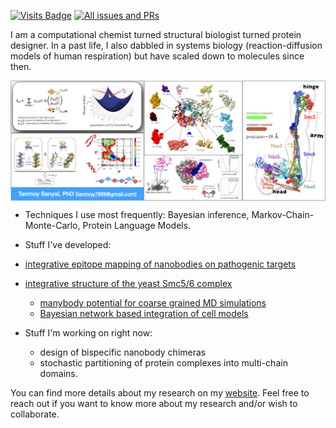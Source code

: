[![Visits Badge](https://badges.strrl.dev/visits/tanmoy7989/tanmoy7989)](https://badges.strrl.dev) [![All issues and PRs](https://badges.strrl.dev/issues-and-prs/all/tanmoy7989)](https://badges.strrl.dev)

I am a computational chemist turned structural biologist turned protein designer. In a past life, I also dabbled in systems biology (reaction-diffusion models of human respiration) but have scaled down to molecules since then.

<img align="center" src="research_areas.png">

<br>

- Techniques I use most frequently: Bayesian inference, Markov-Chain-Monte-Carlo, Protein Language Models. 

- Stuff I've developed:
- [integrative epitope mapping of nanobodies on pathogenic targets](https://github.com/integrativemodeling/nbspike)
- [integrative structure of the yeast Smc5/6 complex](https://github.com/integrativemodeling/smc56_nse256)
  - [manybody potential for coarse grained MD simulations](https://docs.lammps.org/pair_local_density.html)
  - [Bayesian network based integration of cell models](https://github.com/tanmoy7989/bayesian_metamodeling_tutorial)
  
- Stuff I'm working on right now:
  - design of bispecific nanobody chimeras
  - stochastic partitioning of protein complexes into multi-chain domains.

You can find more details about my research on my [website](https://tanmoy7989.github.io). Feel free to reach out if you want to know more about my research and/or wish to collaborate. 
